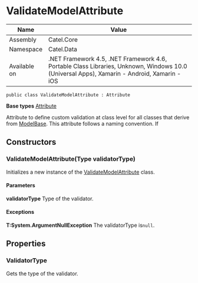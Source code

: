 

# ValidateModelAttribute

Name|Value
---|---
Assembly|Catel.Core
Namespace|Catel.Data
Available on|.NET Framework 4.5, .NET Framework 4.6, Portable Class Libraries, Unknown, Windows 10.0 (Universal Apps), Xamarin - Android, Xamarin - iOS

```
public class ValidateModelAttribute : Attribute
```

**Base types**
[Attribute]()


Attribute to define custom validation at class level for all classes that derive from [ModelBase](#). This attribute follows a naming convention. If



## Constructors

### ValidateModelAttribute(Type validatorType)

Initializes a new instance of the [ValidateModelAttribute](#) class.

#### Parameters

**validatorType**
Type of the validator.

#### Exceptions

**T:System.ArgumentNullException**
The validatorType is`null`.



## Properties

### ValidatorType

Gets the type of the validator.



